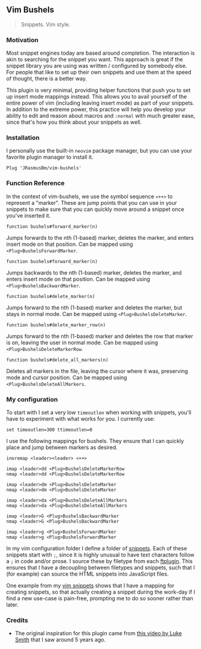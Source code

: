 ## Vim Bushels

> Snippets. Vim style.

### Motivation

Most snippet engines today are based around completion. The interaction is akin
to searching for the snippet you want. This approach is great if the snippet
library you are using was written / configured by somebody else. For people that
like to set up their own snippets and use them at the speed of thought, there is
a better way.

This plugin is very minimal, providing helper functions that push you to set up
insert mode mappings instead. This allows you to avail yourself of the entire
power of vim (including leaving insert mode) as part of your snippets. In
addition to the extreme power, this practice will help you develop your ability
to edit and reason about macros and `:normal` with much greater ease, since
that's how you think about your snippets as well.

### Installation

I personally use the built-in `neovim` package manager, but you can use your
favorite plugin manager to install it.

```vim
Plug 'JRasmusBm/vim-bushels'
```

### Function Reference

In the context of vim-bushels, we use the symbol sequence `<++>` to represent
a "marker". These are jump points that you can use in your snippets to make sure
that you can quickly move around a snippet once you've inserted it.

```vim
function bushels#forward_marker(n)
```

Jumps forwards to the nth (1-based) marker, deletes the marker, and enters
insert mode on that position. Can be mapped using `<Plug>BushelsForwardMarker`.

```vim
function bushels#forward_marker(n)
```

Jumps backwards to the nth (1-based) marker, deletes the marker, and enters
insert mode on that position. Can be mapped using `<Plug>BushelsBackwardMarker`.

```vim
function bushels#delete_marker(n)
```

Jumps forward to the nth (1-based) marker and deletes the marker, but stays in
normal mode. Can be mapped using `<Plug>BushelsDeleteMarker`.

```vim
function bushels#delete_marker_row(n)
```

Jumps forward to the nth (1-based) marker and deletes the row that marker is on,
leaving the user in normal mode. Can be mapped using
`<Plug>BushelsDeleteMarkerRow`.

```vim
function bushels#delete_all_markers(n)
```

Deletes all markers in the file, leaving the cursor where it was, preserving
mode and cursor position. Can be mapped using `<Plug>BushelsDeleteAllMarkers`.

### My configuration

To start with I set a very low `timeoutlen` when working with snippets, you'll
have to experiment with what works for you. I currently use:

```vim
set timeoutlen=300 ttimeoutlen=0
```

I use the following mappings for bushels. They ensure that I can quickly place
and jump between markers as desired.

```vim
inoremap <leader><leader> <++>

imap <leader>dd <Plug>BushelsDeleteMarkerRow
nmap <leader>dd <Plug>BushelsDeleteMarkerRow

imap <leader>dm <Plug>BushelsDeleteMarker
nmap <leader>dm <Plug>BushelsDeleteMarker

imap <leader>da <Plug>BushelsDeleteAllMarkers
nmap <leader>da <Plug>BushelsDeleteAllMarkers

imap <leader>G <Plug>BushelsBackwardMarker
nmap <leader>G <Plug>BushelsBackwardMarker

imap <leader>g <Plug>BushelsForwardMarker
nmap <leader>g <Plug>BushelsForwardMarker
```

In my vim configuration folder I define a folder of
[snippets](https://github.com/JRasmusBm/dotfiles/tree/main/vim/snippets). Each
of these snippets start with `;`, since it is highly unusual to have text
characters follow a `;` in code and/or prose.
I source these by filetype from each
[ftplugin](https://github.com/JRasmusBm/dotfiles/tree/main/vim/ftplugin). This
ensures that I have a decoupling between filetypes and snippets, such that
I (for example) can source the HTML snippets into JavaScript files.

One example from my [vim snippets]() shows that I have a mapping for creating
snippets, so that actually creating a snippet during the work-day if I find
a new use-case is pain-free, prompting me to do so sooner rather than later.

### Credits

- The original inspiration for this plugin came from [this video by Luke
  Smith](https://youtu.be/Mphdtdv2_xs?t=304) that I saw around 5 years ago.
